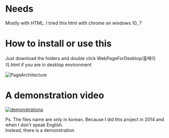 # Needs
Mostly with HTML. I tried this html with chrome on windows 10, 7

# How to install or use this
Just download the folders and double click WebPageForDesktop/홈페이지.html if you are in desktop environment

![PageArchitecture](https://user-images.githubusercontent.com/37391569/72203464-9fcbb680-3474-11ea-9125-7b418cbc5bf1.png)


# A demonstration video<br>
[![demonstrations](https://img.youtube.com/vi/jSYao6pXsvM/0.jpg)](https://www.youtube.com/watch?v=jSYao6pXsvM)


Ps. The files name are only in korean. Because I did this project in 2014 and when I don't speak English.<br>
Instead, there is a demonstration<br>
